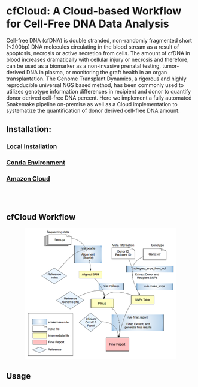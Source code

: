 # cfCloud: A Cloud-based Workflow for Cell-Free DNA Data Analysis

Cell-free DNA (cfDNA) is double stranded, non-randomly fragmented short (<200bp) DNA molecules circulating in the blood stream as a result of apoptosis, necrosis or active secretion from cells. The amount of cfDNA in blood increases dramatically with cellular injury or necrosis and therefore, can be used as a biomarker as a non-invasive prenatal testing, tumor-derived DNA in plasma, or monitoring the graft health in an organ transplantation. The Genome Transplant Dynamics, a rigorous and highly reproducible universal NGS based method, has been commonly used to utilizes genotype information differences in recipient and donor to quantify donor derived cell-free DNA percent. Here we implement a fully automated Snakemake pipeline on-premise as well as a Cloud implementation to systematize the quantification of donor derived cell-free DNA amount.


## Installation:

### [Local Installation](docs/Install_Local.md)

### [Conda Environment](docs/Install_Conda.md)

### [Amazon Cloud](docs/Install_Amazon_Cloud.md)


<br /><br />

## cfCloud Workflow 

<p align="center">
  <img src="figure/cfCloud.png" width="80%" height="80%" title="cfCloud workflow">
</p>


## Usage




 
